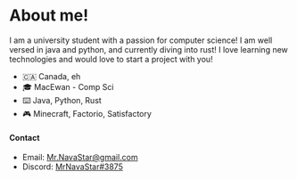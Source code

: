 # About me!

I am a university student with a passion for computer science! 
I am well versed in java and python, and currently diving into rust! I love learning new technologies and would love to start a project with you!

- 🇨🇦 Canada, eh
- 🎓 MacEwan - Comp Sci
- ⌨️ Java, Python, Rust
- 🎮 Minecraft, Factorio, Satisfactory

#### Contact
- Email: Mr.NavaStar@gmail.com
- Discord: [MrNavaStar#3875]()
